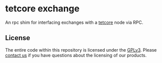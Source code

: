 # tetcore exchange

An rpc shim for interfacing exchanges with a [tetcore](https://github.com/tetcoin/tetcore) node via RPC.

## License

The entire code within this repository is licensed under the [GPLv3](LICENSE). Please [contact us](https://www.parity.io/contact/) if you have questions about the licensing of our products.
